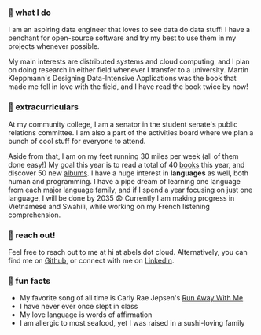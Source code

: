 ---
---

### 🍋 what I do
I am an aspiring data engineer that loves to see data do data stuff! I have a penchant for open-source software and try my best to use them in my projects whenever possible.

My main interests are distributed systems and cloud computing, and I plan on doing research in either field whenever I transfer to a university. Martin Kleppmann's Designing Data-Intensive Applications was the book that made me fell in love with the field, and I have read the book twice by now!

### 🍎 extracurriculars
At my community college, I am a senator in the student senate's public relations committee. I am also a part of the activities board where we plan a bunch of cool stuff for everyone to attend. 

Aside from that, I am on my feet running 30 miles per week (all of them done easy!) My goal this year is to read a total of 40 [books](https://www.goodreads.com/belzki) this year, and discover 50 new [albums](https://www.last.fm/user/syllabel).
I have a huge interest in **languages** as well, both human and programming. I have a pipe dream of learning one language from each major language family, and if I spend a year focusing on just one language, I will be done by 2035 😨 Currently I am making progress in Vietnamese and Swahili, while working on my French listening comprehension.

### 🍓 reach out!
Feel free to reach out to me at hi at abels dot cloud. Alternatively, you can find me on [Github](http://github.com/abelkartwii/), or connect with me on [LinkedIn](http://linkedin.com/abel.kartawinata/).

### 🍑 fun facts
- My favorite song of all time is Carly Rae Jepsen's [Run Away With Me](https://www.youtube.com/watch?v=TeccAtqd5K8)
- I have never ever once slept in class
- My love language is words of affirmation
- I am allergic to most seafood, yet I was raised in a sushi-loving family